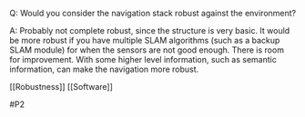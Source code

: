 Q: Would you consider the navigation stack robust against the environment?

A: Probably not complete robust, since the structure is very basic. It would be more robust if you have multiple SLAM algorithms (such as a backup SLAM module) for when the sensors are not good enough. There is room for improvement. With some higher level information, such as semantic information, can make the navigation more robust.

[[Robustness]]
[[Software]]

#P2 